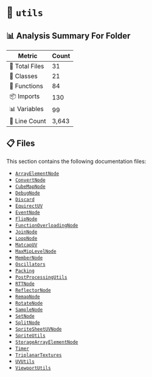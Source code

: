 # 📁 `utils`

## 📊 Analysis Summary For Folder

| Metric | Count |
|--------|-------|
| 📁 Total Files | 31 |
| 🧱 Classes | 21 |
| 🔧 Functions | 84 |
| 📦 Imports | 130 |
| 📊 Variables | 99 |
| 🔢 Line Count | 3,643 |


## 📋 Files

This section contains the following documentation files:

- [`ArrayElementNode`](./ArrayElementNode.md)
- [`ConvertNode`](./ConvertNode.md)
- [`CubeMapNode`](./CubeMapNode.md)
- [`DebugNode`](./DebugNode.md)
- [`Discard`](./Discard.md)
- [`EquirectUV`](./EquirectUV.md)
- [`EventNode`](./EventNode.md)
- [`FlipNode`](./FlipNode.md)
- [`FunctionOverloadingNode`](./FunctionOverloadingNode.md)
- [`JoinNode`](./JoinNode.md)
- [`LoopNode`](./LoopNode.md)
- [`MatcapUV`](./MatcapUV.md)
- [`MaxMipLevelNode`](./MaxMipLevelNode.md)
- [`MemberNode`](./MemberNode.md)
- [`Oscillators`](./Oscillators.md)
- [`Packing`](./Packing.md)
- [`PostProcessingUtils`](./PostProcessingUtils.md)
- [`RTTNode`](./RTTNode.md)
- [`ReflectorNode`](./ReflectorNode.md)
- [`RemapNode`](./RemapNode.md)
- [`RotateNode`](./RotateNode.md)
- [`SampleNode`](./SampleNode.md)
- [`SetNode`](./SetNode.md)
- [`SplitNode`](./SplitNode.md)
- [`SpriteSheetUVNode`](./SpriteSheetUVNode.md)
- [`SpriteUtils`](./SpriteUtils.md)
- [`StorageArrayElementNode`](./StorageArrayElementNode.md)
- [`Timer`](./Timer.md)
- [`TriplanarTextures`](./TriplanarTextures.md)
- [`UVUtils`](./UVUtils.md)
- [`ViewportUtils`](./ViewportUtils.md)